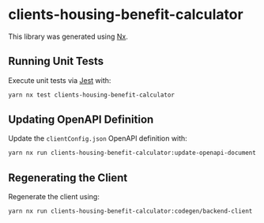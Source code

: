 # clients-housing-benefit-calculator

This library was generated using [Nx](https://nx.dev).

## Running Unit Tests

Execute unit tests via [Jest](https://jestjs.io) with:

```bash
yarn nx test clients-housing-benefit-calculator
```

## Updating OpenAPI Definition

Update the `clientConfig.json` OpenAPI definition with:

```bash
yarn nx run clients-housing-benefit-calculator:update-openapi-document
```

## Regenerating the Client

Regenerate the client using:

```bash
yarn nx run clients-housing-benefit-calculator:codegen/backend-client
```
